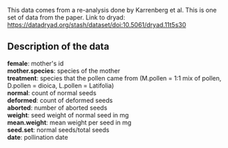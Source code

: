 This data comes from a re-analysis done by Karrenberg et al. This is one set of data from the paper. Link to dryad: https://datadryad.org/stash/dataset/doi:10.5061/dryad.11t5s30

## Description of the data

**female**: mother's id  
**mother.species**: species of the mother  
**treatment**: species that the pollen came from (M.pollen = 1:1 mix of pollen, D.pollen = dioica, L.pollen = Latifolia)  
**normal**: count of normal seeds  
**deformed**: count of deformed seeds  
**aborted**: number of aborted seeds  
**weight**: seed weight of normal seed in mg  
**mean.weight**: mean weight per seed in mg  
**seed.set**: normal seeds/total seeds  
**date**: pollination date  